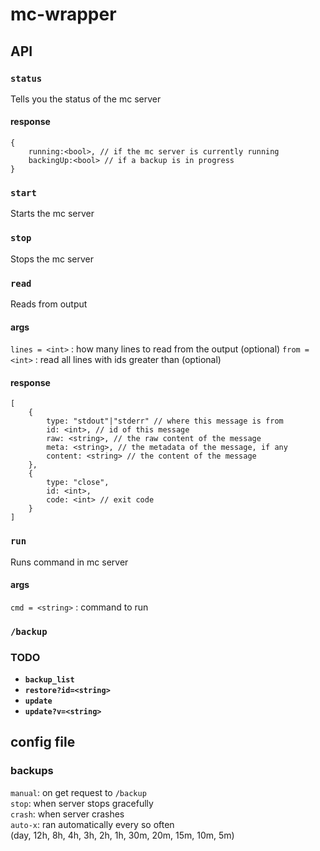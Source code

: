 # **mc-wrapper**

## **API**
### **`status`**
Tells you the status of the mc server
#### **response**
```
{
	running:<bool>, // if the mc server is currently running
	backingUp:<bool> // if a backup is in progress
}
```

### **`start`**
Starts the mc server

### **`stop`**
Stops the mc server

### **`read`**
Reads from output
#### **args**
`lines = <int>` : how many lines to read from the output (optional)
`from = <int>` : read all lines with ids greater than (optional)

#### **response**
```
[
	{
		type: "stdout"|"stderr" // where this message is from
		id: <int>, // id of this message
		raw: <string>, // the raw content of the message
		meta: <string>, // the metadata of the message, if any
		content: <string> // the content of the message
	},
	{
		type: "close",
		id: <int>,
		code: <int> // exit code
	}
]
```

### **`run`**
Runs command in mc server
#### **args**
`cmd = <string>` : command to run

### **`/backup`**

### **TODO**
 - **`backup_list`**
 - **`restore?id=<string>`**
 - **`update`**
 - **`update?v=<string>`**

## **config file**
### **backups**

`manual`: on get request to `/backup`  
`stop`: when server stops gracefully  
`crash`: when server crashes  
`auto-x`: ran automatically every so often  
(day, 12h, 8h, 4h, 3h, 2h, 1h, 30m, 20m, 15m, 10m, 5m)